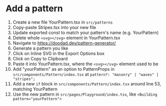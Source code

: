 # Add a pattern

1. Create a new file YourPattern.tsx in `src/patterns`
2. Copy-paste Stripex.tsx into your new file
3. Update exported const to match your pattern's name (e.g. YourPattern)
4. Delete whole `<svg></svg>` element in YourPattern.tsx
5. Navigate to https://doodad.dev/pattern-generator/
6. Generate a pattern you like
7. Click on Inline SVG in the Export Options box
8. Click on Copy to Clipboard
9. Paste it into YourPattern.tsx, where the `<svg></svg>` element used to be
10. Add "yourPattern" as an option to PatternProps in `src/components/Pattern/index.tsx` at `pattern?: "masonry" | "waves" | "stripes";`
11. Add a new `if` block in `src/components/Pattern/index.tsx` around line 53, matching YourPattern
12. Use the new pattern in `src/pages/Playground/index.tsx`, like `<Building pattern="yourPattern">`
